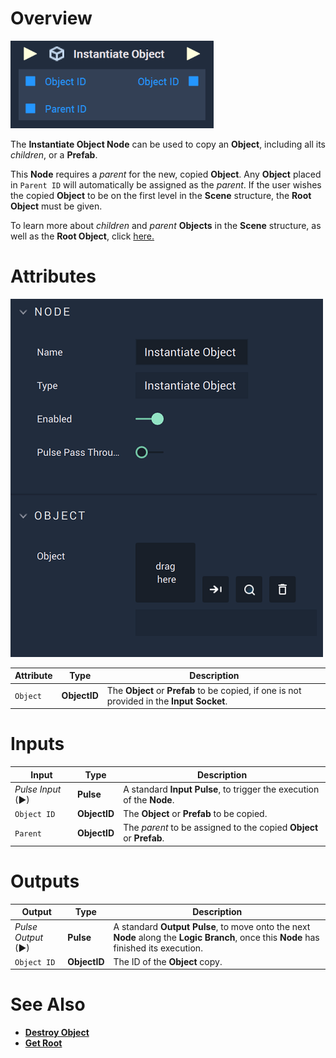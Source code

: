 # Overview

![The Instantiate Object Node.](../../../.gitbook/assets/instantiateobjectupdatedimage.png)

The **Instantiate Object Node** can be used to copy an **Object**, including all its *children*, or a **Prefab**. 

This **Node** requires a *parent* for the new, copied **Object**. Any **Object** placed in `Parent ID` will automatically be assigned as the *parent*. If the user wishes the copied **Object** to be on the first level in the **Scene** structure, the **Root Object** must be given. 

To learn more about *children* and *parent* **Objects** in the **Scene** structure, as well as the **Root Object**, click [here.](../../../objects-and-types/scene-objects/README.md#structure-in-a-scene)

# Attributes

![The Instantiate Object Node Attributes.](../../../.gitbook/assets/instantiateobjectattributes.png)

|Attribute|Type|Description|
|---|---|---|
|`Object`|**ObjectID**|The **Object** or **Prefab** to be copied, if one is not provided in the **Input Socket**.|

# Inputs

|Input|Type|Description|
|---|---|---|
|*Pulse Input* (►)|**Pulse**|A standard **Input Pulse**, to trigger the execution of the **Node**.|
|`Object ID`|**ObjectID**|The **Object** or **Prefab** to be copied.|
|`Parent`|**ObjectID**|The *parent* to be assigned to the copied **Object** or **Prefab**.|

# Outputs

|Output|Type|Description|
|---|---|---|
|*Pulse Output* (►)|**Pulse**|A standard **Output Pulse**, to move onto the next **Node** along the **Logic Branch**, once this **Node** has finished its execution.|
|`Object ID`|**ObjectID**|The ID of the **Object** copy.|

# See Also

* [**Destroy Object**](destroy.md)
* [**Get Root**](get-root.md)